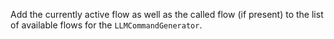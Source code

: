 Add the currently active flow as well as the called flow (if present) to the 
list of available flows for the `LLMCommandGenerator`.
